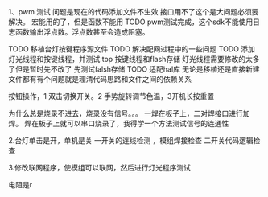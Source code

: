 1、pwm 测试
问题是现在的代码添加文件不生效
接口用不了这个是大问题必须要解决。
宏能用的了，但是函数不能用
TODO
pwm测试完成，这个sdk不能使用日志函数输出浮点数。浮点数甚至会造成阻塞。


TODO
移植台灯按键程序源文件
TODO 
解决配网过程中的一些问题
TODO 
添加灯光线程和按键线程，并测试
top
按键线程和flash存储
灯光线程需要修改的太多了但是暂时先不改了
先测试falsh存储
TODO
适配hal库
无论是移植还是直接新建文件都有有个问题就是理清代码思路和文件之间的依赖关系

按钮操作，1 双击切换开关。2 手势旋转调节色温，3开机长按重置


为什么总是烧录不进去，烧录没有信号。。。
一焊在板子上，二对焊接口进行加焊。
焊在板子上就可以串口烧录了，我得学一个方法测试信号的连通性




2.台灯单击是开，单机是关
一开关的连线检测 ，模组焊接检查
二开关代码逻辑检查

3.修改联网程序，使模组可以联网，然后进行灯光程序测试

电阻是r
